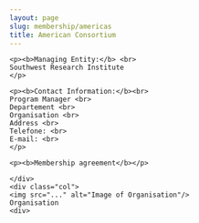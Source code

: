 ```yaml
---
layout: page
slug: membership/americas
title: American Consortium
---
```


<div class="row">
    <div class="col">

    <p><b>Managing Entity:</b> <br>
    Southwest Research Institute
    </p>

    <p><b>Contact Information:</b><br>
    Program Manager <br>
    Departement <br>
    Organisation <br>
    Address <br>
    Telefone: <br>
    E-mail: <br>
    </p>
    
    <p><b>Membership agreement</b></p>

    </div>
    <div class="col">
    <img src="..." alt="Image of Organisation"/>
    Organisation
    <div>
</div>


